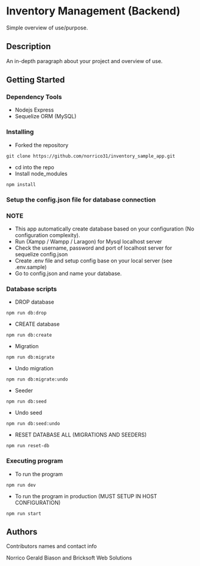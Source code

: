 # Inventory Management (Backend)

Simple overview of use/purpose.

## Description

An in-depth paragraph about your project and overview of use.

## Getting Started

### Dependency Tools

* Nodejs Express
* Sequelize ORM (MySQL)

### Installing

* Forked the repository
```
git clone https://github.com/norrico31/inventory_sample_app.git
```
* cd into the repo
* Install node_modules
```
npm install
```

### Setup the config.json file for database connection

### NOTE
* This app automatically create database based on your configuration (No configuration complexity). 
* Run (Xampp / Wampp / Laragon) for Mysql localhost server
* Check the username, password and port of localhost server for sequelize config.json
* Create .env file and setup config base on your local server (see .env.sample)
* Go to config.json and name your database.


### Database scripts
* DROP database 
```
npm run db:drop
```
* CREATE database 
```
npm run db:create
```
* Migration
```
npm run db:migrate
```
* Undo migration
```
npm run db:migrate:undo
```
* Seeder
```
npm run db:seed
```
* Undo seed
```
npm run db:seed:undo
```
* RESET DATABASE ALL (MIGRATIONS AND SEEDERS)
```
npm run reset-db
```

### Executing program
* To run the program
```
npm run dev
```
* To run the program in production (MUST SETUP IN HOST CONFIGURATION)
```
npm run start
```
<!-- 
## Help

Any advise for common problems or issues.
```
command to run if program contains helper info
``` -->

## Authors

Contributors names and contact info

Norrico Gerald Biason and Bricksoft Web Solutions
